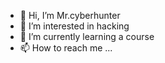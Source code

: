 - 👋 Hi, I’m Mr.cyberhunter
- 👀 I’m interested in hacking 
- 🌱 I’m currently learning a course
- 📫 How to reach me ...

<!---
akshay789987/akshay789987 is a ✨ special ✨ repository because its `README.md` (this file) appears on your GitHub profile.
You can click the Preview link to take a look at your changes.
--->
